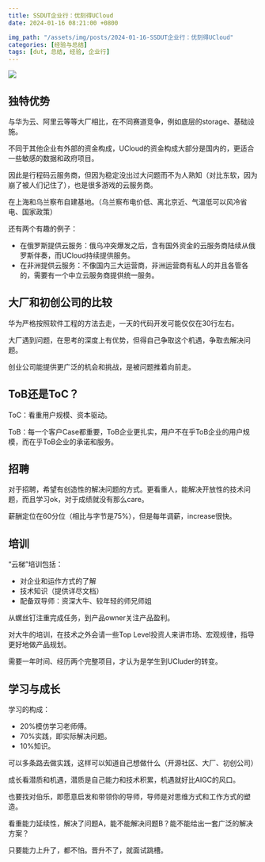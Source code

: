 ```yaml
---
title: SSDUT企业行：优刻得UCloud
date: 2024-01-16 08:21:00 +0800

img_path: "/assets/img/posts/2024-01-16-SSDUT企业行：优刻得UCloud"
categories: [经验与总结]
tags: [dut, 总结, 经验, 企业行]
---
```


![](1.jpg)

## 独特优势

与华为云、阿里云等等大厂相比，在不同赛道竞争，例如底层的storage、基础设施。

不同于其他企业有外部的资金构成，UCloud的资金构成大部分是国内的，更适合一些敏感的数据和政府项目。

因此是行程码云服务商，但因为稳定没出过大问题而不为人熟知（对比东软，因为崩了被人们记住了），也是很多游戏的云服务商。

在上海和乌兰察布自建基地。（乌兰察布电价低、离北京近、气温低可以风冷省电、国家政策）

还有两个有趣的例子：

- 在俄罗斯提供云服务：俄乌冲突爆发之后，含有国外资金的云服务商陆续从俄罗斯伴奏，而UCloud持续提供服务。
- 在非洲提供云服务：不像国内三大运营商，非洲运营商有私人的并且各管各的，需要有一个中立云服务商提供统一服务。

## 大厂和初创公司的比较

华为严格按照软件工程的方法去走，一天的代码开发可能仅仅在30行左右。

大厂遇到问题，在思考的深度上有优势，但得自己争取这个机遇，争取去解决问题。

创业公司能提供更广泛的机会和挑战，是被问题推着向前走。

## ToB还是ToC？

ToC：看重用户规模、资本驱动。

ToB：每一个客户Case都重要，ToB企业更扎实，用户不在乎ToB企业的用户规模，而在乎ToB企业的承诺和服务。

## 招聘

对于招聘，希望有创造性的解决问题的方式。更看重人，能解决开放性的技术问题，而且学习ok，对于成绩就没有那么care。

薪酬定位在60分位（相比与字节是75%），但是每年调薪，increase很快。

## 培训

“云梯”培训包括：

- 对企业和运作方式的了解
- 技术知识（提供详尽文档）
- 配备双导师：资深大牛、较年轻的师兄师姐

从螺丝钉注重完成任务，到产品owner关注产品盈利。

对大牛的培训，在技术之外会请一些Top Level投资人来讲市场、宏观规律，指导更好地做产品规划。

需要一年时间、经历两个完整项目，才认为是学生到UCluder的转变。

## 学习与成长

学习的构成：

- 20%模仿学习老师傅。
- 70%实践，即实际解决问题。
- 10%知识。

可以多条路去做实践，这样可以知道自己想做什么（开源社区、大厂、初创公司）

成长看潜质和机遇，潜质是自己能力和技术积累，机遇就好比AIGC的风口。

也要找对伯乐，即愿意启发和带领你的导师，导师是对思维方式和工作方式的塑造。

看重能力延续性，解决了问题A，能不能解决问题B？能不能给出一套广泛的解决方案？

只要能力上升了，都不怕。晋升不了，就面试跳槽。
